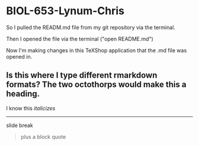 # BIOL-653-Lynum-Chris


So I pulled the READM.md file from my git repository via the terminal.

Then I opened the file via the terminal ("open README.md")

Now I'm making changes in this TeXShop application that the .md file was opened in.

## Is this where I type different rmarkdown formats? The two octothorps would make this a heading.

I know this *italicizes*

***

slide break

> plus a block quote 